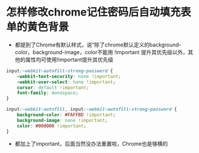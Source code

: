 # 怎样修改chrome记住密码后自动填充表单的黄色背景

- 都提到了Chrome有默认样式，说“除了chrome默认定义的background-color，background-image，color不能用 !important 提升其优先级以外，其他的属性均可使用!important提升其优先级

```css
input:-webkit-autofill-strong-password {
    -webkit-text-security: none !important;
    -webkit-user-select: none !important;
    cursor: default !important;
    font-family: monospace;
}

input:-webkit-autofill, input:-webkit-autofill-strong-password {
    background-color: #FAFFBD !important;
    background-image: none !important;
    color: #000000 !important;
}
```

- 都加上了important，后面当然没办法重置啦，Chrome也是够横的